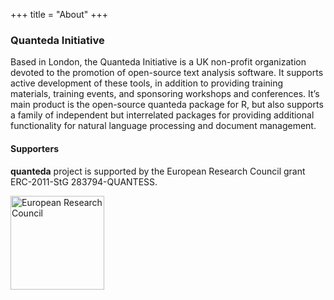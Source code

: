 +++
title = "About"
+++

### Quanteda Initiative

Based in London, the Quanteda Initiative is a UK non-profit organization devoted to the promotion of open-source text analysis software. It supports active development of these tools, in addition to providing training materials, training events, and sponsoring workshops and conferences. It’s main product is the open-source quanteda package for R, but also supports a family of independent but interrelated packages for providing additional functionality for natural language processing and document management.

#### Supporters

**quanteda** project is supported by the European Research Council grant ERC-2011-StG 283794-QUANTESS.

<img alt="European Research Council" src="/img/erc.png" style="width:150px;">
